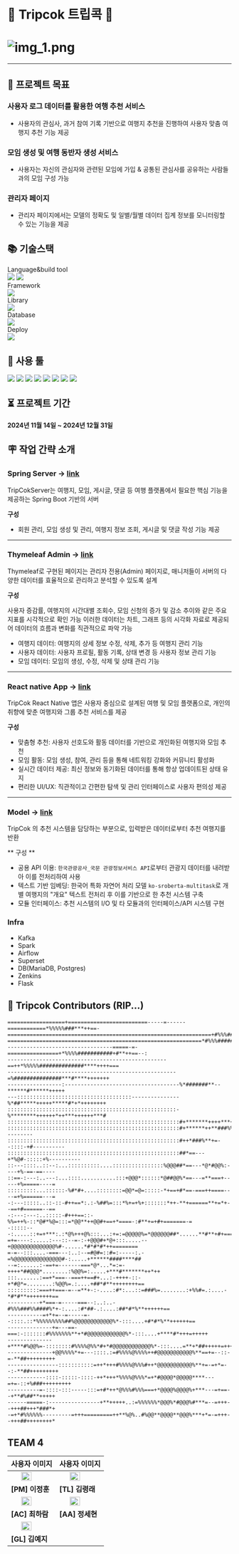 # 📍 Tripcok 트립콕 📍
# ![img_1.png](img_1.png)

---

## **📌 프로젝트 목표**

### 사용자 로그 데이터를 활용한 여행 추천 서비스
- 사용자의 관심사, 과거 참여 기록 기반으로 여행지 추천을 진행하여 사용자 맞춤 여행지 추천 기능 제공

### 모임 생성 및 여행 동반자 생성 서비스
- 사용자는 자신의 관심자와 관련된 모임에 가입 & 공통된 관심사를 공유하는 사람들과의 모임 구성 가능

### 관리자 페이지 
- 관리자 페이지에서는 모델의 정확도 및 일별/월별 데이터 집계 정보를 모니터링할 수 있는 기능을 제공

## 📚 기술스택
Language&build tool
<br>
<img src="https://img.shields.io/badge/Java-536DFE?style=flat-square&logo=Java&logoColor=white"/> <img src="https://img.shields.io/badge/Gradle-02303A?style=flat-square&logo=Gradle&logoColor=white"/>
<br>
Framework
<br>
<img src="https://img.shields.io/badge/Spring Boot-6DB33F?style=flat-square&logo=Spring Boot&logoColor=white"/>
<br>
Library
<br>
<img src="https://img.shields.io/badge/Swagger-85EA2D?style=flat-square&logo=Swagger&logoColor=white"/>
<br>
Database
<br>
<img src="https://img.shields.io/badge/Redis-DC382D?style=flat-square&logo=Redis&logoColor=white"/>
<br>
Deploy
<br>
<img src="https://img.shields.io/badge/Amazon S3-569A31?style=flat-square&logo=Amazon S3&logoColor=white"/>



## 🔧 사용 툴
<img src="https://img.shields.io/badge/GitHub-181717?style=flat-square&logo=GitHub&logoColor=white"/> <img src="https://img.shields.io/badge/Git-F05032?style=flat-square&logo=Git&logoColor=white"/>
<img src="https://img.shields.io/badge/IntelliJ IDEA-000000?style=flat-square&logo=IntelliJ IDEA&logoColor=white"/>
<img src="https://img.shields.io/badge/Sourcetree-0052CC?style=flat-square&logo=Sourcetree&logoColor=white"/>
<img src="https://img.shields.io/badge/Notion-000000?style=flat-square&logo=Notion&logoColor=white"/>
<img src="https://img.shields.io/badge/Postman-FF6C37?style=flat-square&logo=Postman&logoColor=white"/>
<img src="https://img.shields.io/badge/Slack-4A154B?style=flat-square&logo=Slack&logoColor=white"/>
<img src="https://img.shields.io/badge/Figma-F24E1E?style=flat-square&logo=Figma&logoColor=white"/>

## **⏳ 프로젝트 기간**
**2024년 11월 14일 ~ 2024년 12월 31일**

## **🪧 작업 간략 소개**

### Spring Server -> [link](https://github.com/TripCok/TripCok_server)
TripCokServer는 여행지, 모임, 게시글, 댓글 등 여행 플랫폼에서 필요한 핵심 기능을 제공하는 Spring Boot 기반의 서버

**구성**

- 회원 관리, 모임 생성 및 관리, 여행지 정보 조회, 게시글 및 댓글 작성 기능 제공

---

### Thymeleaf Admin -> [link](https://github.com/TripCok/TripCok_server/tree/0.2-dev/src/main/resources/templates)
Thymeleaf로 구현된 페이지는 관리자 전용(Admin) 페이지로, 매니저들이 서버의 다양한 데이터를 효율적으로 관리하고 분석할 수 있도록 설계

**구성**

사용자 증감률, 여행지의 시간대별 조회수, 모임 신청의 증가 및 감소 추이와 같은 주요 지표를 시각적으로 확인 가능 이러한 데이터는 차트, 그래프 등의 시각화 자료로 제공되어 데이터의 흐름과 변화를 직관적으로 파악 가능

- 여행지 데이터: 여행지의 상세 정보 수정, 삭제, 추가 등 여행지 관리 기능
- 사용자 데이터: 사용자 프로필, 활동 기록, 상태 변경 등 사용자 정보 관리 기능
- 모임 데이터: 모임의 생성, 수정, 삭제 및 상태 관리 기능
  
---
  
### React native App -> [link](https://github.com/TripCok/TripCok_App)
TripCok React Native 앱은 사용자 중심으로 설계된 여행 및 모임 플랫폼으로, 개인의 취향에 맞춘 여행지와 그룹 추천 서비스를 제공

**구성**
 
- 맞춤형 추천: 사용자 선호도와 활동 데이터를 기반으로 개인화된 여행지와 모임 추천
- 모임 활동: 모임 생성, 참여, 관리 등을 통해 네트워킹 강화와 커뮤니티 활성화
- 실시간 데이터 제공: 최신 정보와 동기화된 데이터를 통해 항상 업데이트된 상태 유지
- 편리한 UI/UX: 직관적이고 간편한 탐색 및 관리 인터페이스로 사용자 편의성 제공

---
  
### Model -> [link](https://github.com/TripCok/TripCok_models)
TripCok 의 추천 시스템을 담당하는 부분으로, 입력받은 데이터로부터 추천 여행지를 반환

** 구성 **

- 공용 API 이용: `한국관광공사_국문 관광정보서비스 API`로부터 관광지 데이터를 내려받아 이를 전처리하여 사용
- 텍스트 기반 임베딩: 한국어 특화 자연어 처리 모델 `ko-sroberta-multitask`로 개별 여행지의 "개요" 텍스트 전처리 후 이를 기반으로 한 추천 시스템 구축
- 모듈 인터페이스: 추천 시스템의 I/O 및 타 모듈과의 인터페이스/API 시스템 구현


### Infra
- Kafka
- Spark
- Airflow
- Superset
- DB(MariaDB, Postgres)
- Zenkins
- Flask




## **👥 Tripcok Contributors (RIP...)**

```plaintext
==================+=========================-----=------============*%%%%%###***++==-
================================================================+#%%%####%###*+++=-:.
=============================================================*#%%%#######%*#**++=-:..
---------------------------------=====-=-================+*%%%%###########+#**++==--:
--------------------------------------------------==++*%%%%%##############****++++===
-----------------------------------------------------=%###############***#****+++++++
-----------------:------------------------------------%*#######**--******#******+++++
---::::::::::::::::::::::::::::::::::::---------------%*##*****+++++*****#*+*++++++++
:::::::::::::::::::::::::::::::::::::::::::::::::::::-%********++++++*++***++++++***#
::::::::::::::::::::::::::::::::::::::::::::::::::::::#+*******++++***+++***##%%#*===
::::::::::::::::::::::::::::::::::::::::::::::::::::::#+******++**###%%#+*#=---------
::::::::::::::::::::::::::::::::::::::::::::::::::::::#++*###%**+=--::::-+#----------
::::::::::::::::::::::::::::::::::::::::::::::::::::::##*==---+*%@#-:::::+%----------
::---::::..::--:...::::::::::....::::::::::::::::%@@@##*==---*@*#@@%:----+%-==-==----
::==-:---:..---:...::::...........:::+@@@*::::::*@##@@%*==---=**===+-----+%=====----=
:::::::::...::::::-%#*#+....::::::::=@@*=@=:::::-*+==+#*==-===++====----=+%======---=
-:---:::::..::-::-#++==*:.:-%##%=:::*%+=+%+:::::::*++-**+======**+=*+--==+#======--==
-:---:---:..:::::-#+++==::-%%=++%-::*@#*%@=:::=*@@**++@@#+==+*====-:#**+=+#+=======-=
-:::::---:.....::+=+***:.:*@%+++@%:::...:+=:=@@@@@%=*@@@@@@##*......**#**+#+========-
=+=----:.....:---::--=-:-+@@@#+*@+:::.....--+@@@@@@@@@@@@@@%#-......*#*#*#*++========
=-=--:::....-===---:..:--=#@#=::#=:-----:.-=%@@@@@@@@@@@@@@@#-:.....+******####****##
--=:......:-==+=-------===*@*...*=:=-++++*##@@@*........:%@@%=:.....+***#*******++*++
:::.......:==+*===--===++==#+...:-++++-::-+*#@*=........:%@@%=.:....+##*#**++++++++==
::::::::::===++===-=--=**+-:-....:#*:...::=###%=........:+%%#=.:....-*#*#**++++++++==
----------+*===-=-----===--:..:..-#%%%###%%####%*+-:....:#*##-.:....:##*#*%**++++++==
-----------=+*+=--=-----=--::::.::*%%%%%%%%%##%@@@@@@@@@@@@%*-:::....+#*#*%**++++++==
--------------+=---==-===:-:::::::#%%%%%%%**+*#@@@@@@@@@@@@%*-:::....+****#*+++=+++++
--------------+****#%@@%=-::::::::#%%%%@%%*#+*#@@@@@@@@@@@@%*-:::....=**+*##+++++=+++
--------------+@@%%%%*+=---::::.:=#%%%%@%%%%++#@@@@@@@@@@@%**==+=--::-=-**##+++++++++
----------------:::::::::::=++*+++#%%%%@%%%#++*@@@@@@@@@@@%**+=-=+*=--:-**##+++++++++
------------::::-:::::-::::-++*+++*%%%%@%%%*=+*#@@@@*@@@@@****---=+=-::+%###+++++++++
----------=-::::-:::-----:::=+#*++*@%%%#%%%===+*@@@@%@@@@%+***---=+==--+**#%##**+++++
------=====-:----------------+**+++++..:=%%%%%%*@@@%*#@@@%#***=--=+++--+++##+++*###*+
-=+*#%%%%%%---------=+++=========++**%@%..#%@@**@@@@**@@@%***+*=-=+++--+++##++++++++*
```

## TEAM 4

| 사용자 이미지 | 사용자 이미지 |
|----------------|----------------|
| <img src="https://github.com/user-attachments/assets/1d9954e4-f162-4ff5-8acf-b749fb1d5cd0" width="50%" style="display:block; margin:auto;"> | <img src="https://github.com/user-attachments/assets/faebaeaf-1722-4a10-a398-1fba10ecc2a3" width="50%" style="display:block; margin:auto;"> |
| **[PM] 이정훈** | **[TL] 김령래** |
| <img src="https://github.com/user-attachments/assets/1317f516-941b-4258-9f44-b23f40546cea" width="50%" style="display:block; margin:auto;"> | <img src="https://github.com/user-attachments/assets/18292e29-8bab-4c65-abd0-fadf6e253d02" width="50%" style="display:block; margin:auto;"> |
| **[AC] 최하람** | **[AA] 정세현** |
| <img src="https://github.com/user-attachments/assets/6c572c13-2f18-4c4b-bd04-91cadbc727cd" width="50%" style="display:block; margin:auto;"> |  |
| **[GL] 김예지** | |

